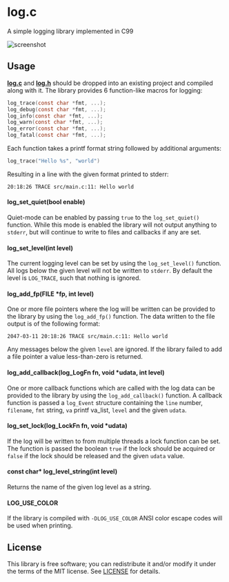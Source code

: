 
# log.c
A simple logging library implemented in C99

![screenshot](https://cloud.githubusercontent.com/assets/3920290/23831970/a2415e96-0723-11e7-9886-f8f5d2de60fe.png)


## Usage
**[log.c](src/log.c?raw=1)** and **[log.h](src/log.h?raw=1)** should be dropped
into an existing project and compiled along with it. The library provides 6
function-like macros for logging:

```c
log_trace(const char *fmt, ...);
log_debug(const char *fmt, ...);
log_info(const char *fmt, ...);
log_warn(const char *fmt, ...);
log_error(const char *fmt, ...);
log_fatal(const char *fmt, ...);
```

Each function takes a printf format string followed by additional arguments:

```c
log_trace("Hello %s", "world")
```

Resulting in a line with the given format printed to stderr:

```
20:18:26 TRACE src/main.c:11: Hello world
```


#### log_set_quiet(bool enable)
Quiet-mode can be enabled by passing `true` to the `log_set_quiet()` function.
While this mode is enabled the library will not output anything to `stderr`, but
will continue to write to files and callbacks if any are set.


#### log_set_level(int level)
The current logging level can be set by using the `log_set_level()` function.
All logs below the given level will not be written to `stderr`. By default the
level is `LOG_TRACE`, such that nothing is ignored.


#### log_add_fp(FILE *fp, int level)
One or more file pointers where the log will be written can be provided to the
library by using the `log_add_fp()` function. The data written to the file
output is of the following format:

```
2047-03-11 20:18:26 TRACE src/main.c:11: Hello world
```

Any messages below the given `level` are ignored. If the library failed to add a
file pointer a value less-than-zero is returned.


#### log_add_callback(log_LogFn fn, void *udata, int level)
One or more callback functions which are called with the log data can be
provided to the library by using the `log_add_callback()` function. A callback
function is passed a `log_Event` structure containing the `line` number,
`filename`, `fmt` string, `va` printf va\_list, `level` and the given `udata`.


#### log_set_lock(log_LockFn fn, void *udata)
If the log will be written to from multiple threads a lock function can be set.
The function is passed the boolean `true` if the lock should be acquired or
`false` if the lock should be released and the given `udata` value.


#### const char* log_level_string(int level)
Returns the name of the given log level as a string.


#### LOG_USE_COLOR
If the library is compiled with `-DLOG_USE_COLOR` ANSI color escape codes will
be used when printing.


## License
This library is free software; you can redistribute it and/or modify it under
the terms of the MIT license. See [LICENSE](LICENSE) for details.
